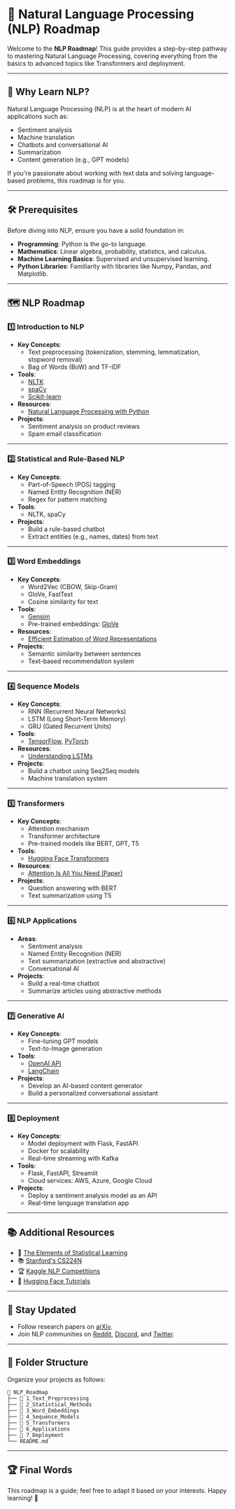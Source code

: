# 🧠 Natural Language Processing (NLP) Roadmap

Welcome to the **NLP Roadmap**! This guide provides a step-by-step pathway to mastering Natural Language Processing, covering everything from the basics to advanced topics like Transformers and deployment.

---

## 🌟 Why Learn NLP?

Natural Language Processing (NLP) is at the heart of modern AI applications such as:
- Sentiment analysis
- Machine translation
- Chatbots and conversational AI
- Summarization
- Content generation (e.g., GPT models)

If you're passionate about working with text data and solving language-based problems, this roadmap is for you.

---

## 🛠️ Prerequisites

Before diving into NLP, ensure you have a solid foundation in:
- **Programming**: Python is the go-to language.
- **Mathematics**: Linear algebra, probability, statistics, and calculus.
- **Machine Learning Basics**: Supervised and unsupervised learning.
- **Python Libraries**: Familiarity with libraries like Numpy, Pandas, and Matplotlib.

---

## 🗺️ NLP Roadmap

### 1️⃣ **Introduction to NLP**
- **Key Concepts**:
  - Text preprocessing (tokenization, stemming, lemmatization, stopword removal)
  - Bag of Words (BoW) and TF-IDF
- **Tools**:
  - [NLTK](https://www.nltk.org/)
  - [spaCy](https://spacy.io/)
  - [Scikit-learn](https://scikit-learn.org/stable/)
- **Resources**:
  - [Natural Language Processing with Python](https://www.nltk.org/book/)
- **Projects**:
  - Sentiment analysis on product reviews
  - Spam email classification

---

### 2️⃣ **Statistical and Rule-Based NLP**
- **Key Concepts**:
  - Part-of-Speech (POS) tagging
  - Named Entity Recognition (NER)
  - Regex for pattern matching
- **Tools**:
  - NLTK, spaCy
- **Projects**:
  - Build a rule-based chatbot
  - Extract entities (e.g., names, dates) from text

---

### 3️⃣ **Word Embeddings**
- **Key Concepts**:
  - Word2Vec (CBOW, Skip-Gram)
  - GloVe, FastText
  - Cosine similarity for text
- **Tools**:
  - [Gensim](https://radimrehurek.com/gensim/)
  - Pre-trained embeddings: [GloVe](https://nlp.stanford.edu/projects/glove/)
- **Resources**:
  - [Efficient Estimation of Word Representations](https://arxiv.org/abs/1301.3781)
- **Projects**:
  - Semantic similarity between sentences
  - Text-based recommendation system

---

### 4️⃣ **Sequence Models**
- **Key Concepts**:
  - RNN (Recurrent Neural Networks)
  - LSTM (Long Short-Term Memory)
  - GRU (Gated Recurrent Units)
- **Tools**:
  - [TensorFlow](https://www.tensorflow.org/), [PyTorch](https://pytorch.org/)
- **Resources**:
  - [Understanding LSTMs](https://colah.github.io/posts/2015-08-Understanding-LSTMs/)
- **Projects**:
  - Build a chatbot using Seq2Seq models
  - Machine translation system

---

### 5️⃣ **Transformers**
- **Key Concepts**:
  - Attention mechanism
  - Transformer architecture
  - Pre-trained models like BERT, GPT, T5
- **Tools**:
  - [Hugging Face Transformers](https://huggingface.co/transformers/)
- **Resources**:
  - [Attention Is All You Need (Paper)](https://arxiv.org/abs/1706.03762)
- **Projects**:
  - Question answering with BERT
  - Text summarization using T5

---

### 6️⃣ **NLP Applications**
- **Areas**:
  - Sentiment analysis
  - Named Entity Recognition (NER)
  - Text summarization (extractive and abstractive)
  - Conversational AI
- **Projects**:
  - Build a real-time chatbot
  - Summarize articles using abstractive methods

---

### 7️⃣ **Generative AI**
- **Key Concepts**:
  - Fine-tuning GPT models
  - Text-to-Image generation
- **Tools**:
  - [OpenAI API](https://platform.openai.com/)
  - [LangChain](https://langchain.com/)
- **Projects**:
  - Develop an AI-based content generator
  - Build a personalized conversational assistant

---

### 8️⃣ **Deployment**
- **Key Concepts**:
  - Model deployment with Flask, FastAPI
  - Docker for scalability
  - Real-time streaming with Kafka
- **Tools**:
  - Flask, FastAPI, Streamlit
  - Cloud services: AWS, Azure, Google Cloud
- **Projects**:
  - Deploy a sentiment analysis model as an API
  - Real-time language translation app

---

## 📚 Additional Resources

- 📖 [The Elements of Statistical Learning](https://hastie.su.domains/ElemStatLearn/)
- 📚 [Stanford's CS224N](https://web.stanford.edu/class/cs224n/)
- 🏆 [Kaggle NLP Competitions](https://www.kaggle.com/)
- 🎥 [Hugging Face Tutorials](https://www.youtube.com/@huggingface)

---

## 🚀 Stay Updated

- Follow research papers on [arXiv](https://arxiv.org/).
- Join NLP communities on [Reddit](https://www.reddit.com/r/LanguageTechnology/), [Discord](https://discord.com/invite/tech), and [Twitter](https://twitter.com/).

---

## 📂 Folder Structure
Organize your projects as follows:
```
📁 NLP_Roadmap
├── 📂 1_Text_Preprocessing
├── 📂 2_Statistical_Methods
├── 📂 3_Word_Embeddings
├── 📂 4_Sequence_Models
├── 📂 5_Transformers
├── 📂 6_Applications
├── 📂 7_Deployment
└── README.md
```

---

## 🏆 Final Words

This roadmap is a guide; feel free to adapt it based on your interests. Happy learning! 🚀
